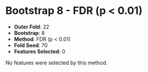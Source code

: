 # Bootstrap 8 - FDR (p < 0.01)

- **Outer Fold**: 22
- **Bootstrap**: 8
- **Method**: FDR (p < 0.01)
- **Fold Seed**: 70
- **Features Selected**: 0

No features were selected by this method.
